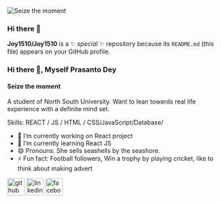 ![Seize the moment](https://scontent.fcgp4-1.fna.fbcdn.net/v/t1.6435-9/69736141_985995675065510_1655780626424397824_n.jpg?stp=dst-jpg_p960x960&_nc_cat=111&ccb=1-7&_nc_sid=e3f864&_nc_eui2=AeEEgilckkVeR2QLQQuQsA8op9X9op5La2an1f2inktrZoiSYOh9K8WlMV0RCGwqTL_TfNqZE_B_fjsWgl5chlGh&_nc_ohc=Tlp9EnYC8sYAX8Rfl_P&tn=mLZ2J0KvqzXymEQt&_nc_ht=scontent.fcgp4-1.fna&oh=00_AT-G2pOkWbKUVuqovbQcXj4JB8glmOUvJyEyG5qEud2eCw&oe=6321A2DA)

### Hi there 👋
**Joy1510/Joy1510** is a ✨ _special_ ✨ repository because its `README.md` (this file) appears on your GitHub profile.

### Hi there 👋, Myself Prasanto Dey
#### Seize the moment


A student of North South University. Want to lean towards real life experience with a definite mind set.

Skills: REACT / JS / HTML / CSS/JavaScript/Database/ 

- 🔭 I’m currently working on React project 
- 🌱 I’m currently learning React JS 
- 😄 Pronouns: She sells seashells by the seashore. 
- ⚡ Fun fact: Football followers, Win a trophy by playing cricket, like to think about making advert 


[<img src='https://cdn.jsdelivr.net/npm/simple-icons@3.0.1/icons/github.svg' alt='github' height='40'>](https://github.com/https://github.com/Joy1510)  [<img src='https://cdn.jsdelivr.net/npm/simple-icons@3.0.1/icons/linkedin.svg' alt='linkedin' height='40'>](https://www.linkedin.com/in/https://www.linkedin.com/in/prasanto-dey-46107a185?lipi=urn%3Ali%3Apage%3Ad_flagship3_profile_view_base_contact_details%3BWD5obuZWRv2iuUx6bb%2BG8g%3D%3D/)  [<img src='https://cdn.jsdelivr.net/npm/simple-icons@3.0.1/icons/facebook.svg' alt='facebook' height='40'>](https://www.facebook.com/https://web.facebook.com/profile.php?id=100009652604782)  

 

